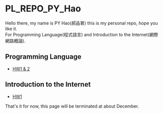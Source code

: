 PL_REPO_PY_Hao
===
Hello there, my name is PY Hao(郝品𦱀) this is my personal repo, hope you like it.<br>
For Programming Language(程式語言) and Introduction to the Internet(網際網路概論).

Programming Language
---
* [HW1 & 2](https://github.com/Disaster4255/PL_REPO_PY_Hao/blob/6acfa786e260f6cda1422ada375e3d13a6cd0384/ProgrammingLanguage114_1_HW1.ipynb](https://github.com/Disaster4255/PL_REPO_PY_Hao/blob/main/%E7%A8%8B%E5%BC%8F%E8%AA%9E%E8%A8%80_HW1%262.ipynb))

Introduction to the Internet
---
* [HW1](https://disaster4255.github.io/For-Introduction-to-the-Internet/)

That's it for now, this page will be terminated at about December.
